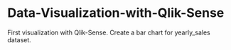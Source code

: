 # Data-Visualization-with-Qlik-Sense

First visualization with Qlik-Sense. Create a bar chart for yearly_sales dataset.
